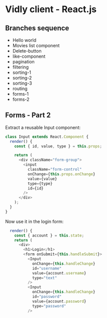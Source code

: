 # Vidly client - React.js

## Branches sequence
- Hello world
- Movies list component
- Delete-button
- like-component
- pagination
- filtering
- sorting-1
- sorting-2
- sorting-3
- routing
- forms-1
- forms-2

## Forms - Part 2

Extract a reusable Input component:
```javascript
class Input extends React.Component {
  render() {
    const { id, value, type } = this.props;

    return (
      <div className="form-group">
        <input
          className="form-control"
          onChange={this.props.onChange}
          value={value}
          type={type}
          id={id}
        />
      </div>
    );
  }
}
```

Now use it in the login form:
```javascript
  render() {
    const { account } = this.state;
    return (
      <div>
        <h1>Login</h1>
        <form onSubmit={this.handleSubmit}>
          <Input
            onChange={this.handleChange}
            id="username"
            value={account.username}
            type="text"
          />
          <Input
            onChange={this.handleChange}
            id="password"
            value={account.password}
            type="password"
          />
```

```javascript

```

```javascript

```

```javascript

```

```javascript

```

```javascript

```

```javascript

```

```javascript

```
